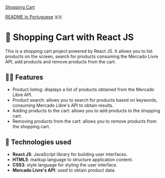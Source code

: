 [Shopping Cart](https://shopping-cart-pedrx777.vercel.app)

[README In Portuguese](./README.md) 🇧🇷

# 🛒 Shopping Cart with React JS

This is a shopping cart project powered by React JS. It allows you to list products on the screen, search for products consuming the Mercado Livre API, add products and remove products from the cart.

## 👨‍💻 Features

- Product listing: displays a list of products obtained from the Mercado Libre API.
- Product search: allows you to search for products based on keywords, consuming Mercado Libre's API to obtain results.
- Adding products to the cart: allows you to add products to the shopping cart.
- Removing products from the cart: allows you to remove products from the shopping cart.

## 🚀 Technologies used

- **React JS**: JavaScript library for building user interfaces.
- **HTML5**: markup language to structure application content.
- **CSS3**: style language for styling the user interface.
- **Mercado Livre's API**: used to obtain product data.